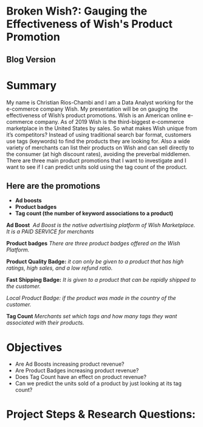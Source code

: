 # Broken Wish?: Gauging the Effectiveness of Wish's Product Promotion

## Blog Version


# Summary
My name is Christian Rios-Chambi and I am a Data Analyst working for the e-commerce company Wish. My presentation will be on gauging the effectiveness of Wish’s product promotions. Wish is an American online e-commerce company. As of 2019 Wish is the third-biggest e-commerce marketplace in the United States by sales. So what makes Wish unique from it’s competitors? Instead of using traditional search bar format, customers use tags (keywords) to find the products they are looking for. Also a wide variety of merchants can list their products on Wish and can sell directly to the consumer (at high discount rates), avoiding the preverbal middlemen. There are three main product promotions that I want to investigate and I want to see if I can predict units sold using the tag count of the product.

## **Here are the promotions** 
- **Ad boosts**
- **Product badges**
- **Tag count (the number of keyword associations to a product)**

**Ad Boost** 
*Ad Boost is the native advertising platform of Wish Marketplace. It is a PAID SERVICE for merchants*

**Product badges** 
*There are three product badges offered on the Wish Platform.*

**Product Quality Badge:** 
*it can only be given to a product that has high ratings, high sales, and a low refund ratio.*

**Fast Shipping Badge:** 
*It is given to a product that can be rapidly shipped to the customer.*

*Local Product Badge: if the product was made in the country of the customer.*

**Tag Count** 
*Merchants set which tags and how many tags they want associated with their products.*

# Objectives
- Are Ad Boosts increasing product revenue?
- Are Product Badges increasing product revenue?
- Does Tag Count have an effect on product revenue?
- Can we predict the units sold of a product by just looking at its tag count?

# Project Steps & Research Questions:

